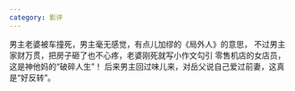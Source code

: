 ```yaml
---
category: 影评
---
```

男主老婆被车撞死，男主毫无感觉，有点儿加缪的《局外人》的意思，
不过男主家财万贯，把房子砸了也不心疼，老婆刚死就写小作文勾引
零售机店的女店员，这是神他妈的“破碎人生”！
后来男主回过味儿来，对岳父说自己爱过前妻，这真是“好反转”。
